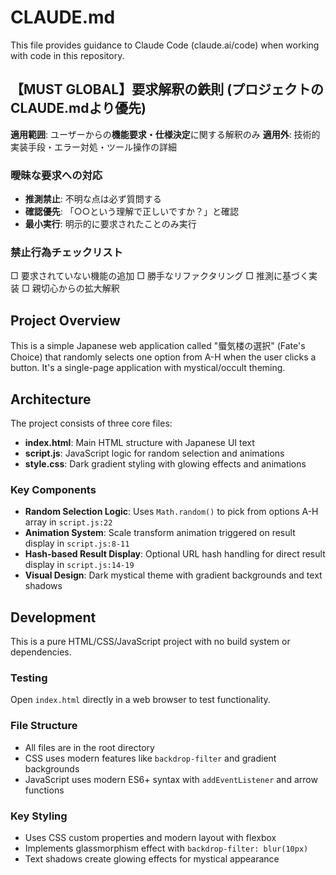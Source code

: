 # CLAUDE.md

This file provides guidance to Claude Code (claude.ai/code) when working with code in this repository.


## 【MUST GLOBAL】要求解釈の鉄則 (プロジェクトのCLAUDE.mdより優先)

**適用範囲**: ユーザーからの**機能要求・仕様決定**に関する解釈のみ
**適用外**: 技術的実装手段・エラー対処・ツール操作の詳細

### 曖昧な要求への対応
- **推測禁止**: 不明な点は必ず質問する
- **確認優先**: 「○○という理解で正しいですか？」と確認
- **最小実行**: 明示的に要求されたことのみ実行

### 禁止行為チェックリスト
□ 要求されていない機能の追加
□ 勝手なリファクタリング
□ 推測に基づく実装
□ 親切心からの拡大解釈

## Project Overview

This is a simple Japanese web application called "蜃気楼の選択" (Fate's Choice) that randomly selects one option from A-H when the user clicks a button. It's a single-page application with mystical/occult theming.

## Architecture

The project consists of three core files:

- **index.html**: Main HTML structure with Japanese UI text
- **script.js**: JavaScript logic for random selection and animations
- **style.css**: Dark gradient styling with glowing effects and animations

### Key Components

- **Random Selection Logic**: Uses `Math.random()` to pick from options A-H array in `script.js:22`
- **Animation System**: Scale transform animation triggered on result display in `script.js:8-11`
- **Hash-based Result Display**: Optional URL hash handling for direct result display in `script.js:14-19`
- **Visual Design**: Dark mystical theme with gradient backgrounds and text shadows

## Development

This is a pure HTML/CSS/JavaScript project with no build system or dependencies.

### Testing
Open `index.html` directly in a web browser to test functionality.

### File Structure
- All files are in the root directory
- CSS uses modern features like `backdrop-filter` and gradient backgrounds
- JavaScript uses modern ES6+ syntax with `addEventListener` and arrow functions

### Key Styling
- Uses CSS custom properties and modern layout with flexbox
- Implements glassmorphism effect with `backdrop-filter: blur(10px)`
- Text shadows create glowing effects for mystical appearance